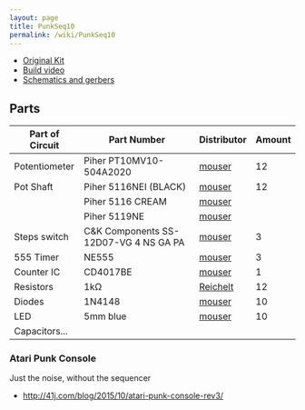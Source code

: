 ```yaml
---
layout: page
title: PunkSeq10
permalink: /wiki/PunkSeq10
---
```

-   [Original Kit](https://www.whitefordresearch.com/products/punkseq10-preorder)
-   [Build video](https://www.youtube.com/watch?v=XrldbxjWpcs)
-   [Schematics and gerbers](http://41j.com/blog/2016/04/punkseq10-schematics-and-gerbers/)

## Parts

| Part of Circuit | Part Number                           | Distributor                                                                                                                                                                          | Amount |
|-----------------|---------------------------------------|--------------------------------------------------------------------------------------------------------------------------------------------------------------------------------------|--------|
| Potentiometer   | Piher PT10MV10-504A2020               | [mouser](https://www.mouser.de/ProductDetail/Piher/PT10MV10-504A2020/?qs=sGAEpiMZZMvygUB3GLcD7u0h%252b6dv3D2Bu3%2fd74i%252b7oY%3d)                                                   | 12     |
| Pot Shaft       | Piher 5116NEI (BLACK)                 | [mouser](https://www.mouser.de/ProductDetail/Piher/5116NEI-BLACK/?qs=sGAEpiMZZMuiwDVLTMm01a5D8EB%252bj%252b9LbO%2fxf%2fy6RG4%3d)                                                     | 12     |
|                 | Piher 5116 CREAM                      | [mouser](https://www.mouser.de/ProductDetail/Piher/5116-CREAM/?qs=sGAEpiMZZMuiwDVLTMm01QSz0yFlrbK4Y%252bE%252bZnvELGI%3d)                                                            |        |
|                 | Piher 5119NE                          | [mouser](https://www.mouser.de/ProductDetail/Piher/5119NE/?qs=sGAEpiMZZMuiwDVLTMm01UhzBkKhmdqsVDuADnWNHpg%3d)                                                                        |        |
| Steps switch    | C&K Components SS-12D07-VG 4 NS GA PA | [mouser](https://www.mouser.de/ProductDetail/CK-Components/SS-12D07-VG-4-NS-GA-PA/?qs=sGAEpiMZZMtHXLepoqNyVaknRufv4Zo6GUGz6%2fmDIFE%3d)                                              | 3      |
| 555 Timer       | NE555                                 | [mouser](https://www.mouser.de/ProductDetail/Texas-Instruments/NE555P/?qs=sGAEpiMZZMsFq5dYAzx%252bAIavvo06qkU3AL3wpiATMNo%3d)                                                        | 3      |
| Counter IC      | CD4017BE                              | [mouser](https://www.mouser.de/ProductDetail/Texas-Instruments/CD4017BE/?qs=sGAEpiMZZMtdY2G%252bSI3N4T1SYayRwwFD1ywDJvJ10dY%3d)                                                      | 1      |
| Resistors       | 1kΩ                                   | [Reichelt](https://www.reichelt.de/0-6W-1-1-00-k-Ohm-9-76-k-Ohm/METALL-1-00K/3/index.html?ACTION=3&LA=446&ARTICLE=11403&GROUPID=3078&artnr=METALL+1%2C00K&SEARCH=METALL%2B1%252C00K) | 12     |
| Diodes          | 1N4148                                | [mouser](https://www.mouser.de/ProductDetail/ON-Semiconductor-Fairchild/1N4148/?qs=sGAEpiMZZMudZehw8RjeZWbu6z6oTQTL)                                                                 | 10     |
| LED             | 5mm blue                              | [mouser](https://www.mouser.de/ProductDetail/Cree-Inc/C503B-BCN-CV0Z0461/?qs=sGAEpiMZZMuCm2JlHBGefrcINkf5ZrI4HyOKnejs9Ss%3d)                                                         | 10     |
| Capacitors...   |                                       |                                                                                                                                                                                      |        |

### Atari Punk Console

Just the noise, without the sequencer

-   <http://41j.com/blog/2015/10/atari-punk-console-rev3/>
